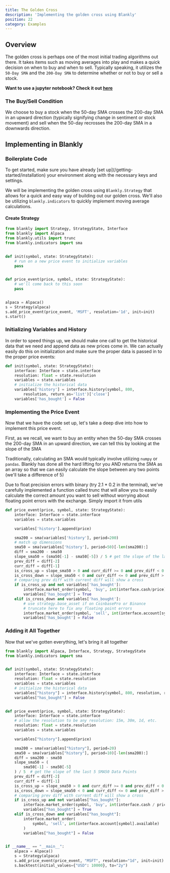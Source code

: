 ```yaml
---
title: The Golden Cross
description: 'Implementing the golden cross using Blankly'
position: 22
category: Examples
---
```


## Overview

The golden cross is perhaps one of the most initial trading algorithms out there. It takes items such as moving averages into play and makes a quick decision on when to buy and when to sell. 
Typically speaking, it utilizes the `50-Day SMA` and the `200-Day SMA` to determine whether or not to buy or sell a stock. 

**Want to use a jupyter notebook? Check it out [here](https://firebasestorage.googleapis.com/v0/b/blankly-6ada5.appspot.com/o/notebooks%2FGolden%20Cross%20with%20Blankly.ipynb?alt=media&token=de189da5-d493-4c65-975e-a1500fc30588)**

### The Buy/Sell Condition

We choose to buy a stock when the 50-day SMA crosses the 200-day SMA in an upward direction (typically signifying change in sentiment or stock movement) and sell when the 50-day recrosses the 200-day SMA in a downwards direction. 

## Implementing in Blankly

### Boilerplate Code

<alert>
To get started, make sure you have already [set up](/getting-started/installation) your environment along with the necessary keys and settings. 
</alert>

We will be implementing the golden cross using `Blankly.Strategy` that allows for a quick and easy way of building out our golden cross. We'll also be utilizing `blankly.indicators` to quickly implement moving average calculations. 

#### Create Strategy

```python
from blankly import Strategy, StrategyState, Interface
from blankly import Alpaca
from blankly.utils import trunc
from blankly.indicators import sma


def init(symbol, state: StrategyState):
    # run on a new price event to initialize variables
    pass


def price_event(price, symbol, state: StrategyState):
    # we'll come back to this soon
    pass


alpaca = Alpaca()
s = Strategy(alpaca)
s.add_price_event(price_event, 'MSFT', resolution='1d', init=init)
s.start()
```

### Initializing Variables and History

In order to speed things up, we should make one call to get the historical data that we need and append data as new prices come in. 
We can actually easily do this on initialization and make sure the proper data is passed in to the proper price events:

```python
def init(symbol, state: StrategyState):
    interface: Interface = state.interface
    resolution: float = state.resolution
    variables = state.variables
    # initialize the historical data
    variables['history'] = interface.history(symbol, 800, 
        resolution, return_as='list')['close']
    variables['has_bought'] = False
```

### Implementing the Price Event

Now that we have the code set up, let's take a deep dive into how to implement this price event.

First, as we recall, we want to buy an entity when the 50-day SMA crosses the 200-day SMA in an upward direction, we can tell this by looking at the slope of the SMA

Traditionally, calculating an SMA would typically involve utilizing `numpy` or `pandas`. Blankly has done all the hard lifting for you AND returns the SMA as an array so that we can easily calculate the slope between any two points (we'll take a difference of 5)

<alert> Due to float precision errors with binary (try 2.1 * 0.2 in the terminal), we've carefully implemented a function called trunc that will allow you to easily calculate the correct amount you want to sell without worrying about floating point errors with the exchange. Simply import it from utils</alert>

```python
def price_event(price, symbol, state: StrategyState):
    interface: Interface = state.interface
    variables = state.variables

    variables['history'].append(price)

    sma200 = sma(variables['history'], period=200)
    # match up dimensions
    sma50 = sma(variables['history'], period=50)[-len(sma200):]
    diff = sma200 - sma50
    slope_sma50 = (sma50[-1] - sma50[-5]) / 5 # get the slope of the last 5 SMA50 Data Points
    prev_diff = diff[-2]
    curr_diff = diff[-1]
    is_cross_up = slope_sma50 > 0 and curr_diff >= 0 and prev_diff < 0
    is_cross_down = slope_sma50 < 0 and curr_diff <= 0 and prev_diff > 0
    # comparing prev diff with current diff will show a cross
    if is_cross_up and not variables['has_bought']:
        interface.market_order(symbol, 'buy', int(interface.cash/price))
        variables['has_bought'] = True
    elif is_cross_down and variables['has_bought']:
        # use strategy.base_asset if on CoinbasePro or Binance
        # truncate here to fix any floating point errors
        interface.market_order(symbol, 'sell', int(interface.account[symbol].available))
        variables['has_bought'] = False
```

### Adding it All Together

Now that we've gotten everything, let's bring it all together

```python
from blankly import Alpaca, Interface, Strategy, StrategyState
from blankly.indicators import sma


def init(symbol, state: StrategyState):
    interface: Interface = state.interface
    resolution: float = state.resolution
    variables = state.variables
    # initialize the historical data
    variables["history"] = interface.history(symbol, 800, resolution, return_as='deque')["close"]
    variables["has_bought"] = False


def price_event(price, symbol, state: StrategyState):
    interface: Interface = state.interface
    # allow the resolution to be any resolution: 15m, 30m, 1d, etc.
    resolution: float = state.resolution
    variables = state.variables

    variables["history"].append(price)

    sma200 = sma(variables["history"], period=20)
    sma50 = sma(variables["history"], period=10)[-len(sma200):]
    diff = sma200 - sma50
    slope_sma50 = (
        sma50[-1] - sma50[-5]
    ) / 5  # get the slope of the last 5 SMA50 Data Points
    prev_diff = diff[-2]
    curr_diff = diff[-1]
    is_cross_up = slope_sma50 > 0 and curr_diff >= 0 and prev_diff < 0
    is_cross_down = slope_sma50 < 0 and curr_diff <= 0 and prev_diff > 0
    # comparing prev diff with current diff will show a cross
    if is_cross_up and not variables["has_bought"]:
        interface.market_order(symbol, 'buy', int(interface.cash / price))
        variables["has_bought"] = True
    elif is_cross_down and variables["has_bought"]:
        interface.market_order(
            symbol, 'sell', int(interface.account[symbol].available)
        )
        variables["has_bought"] = False


if __name__ == "__main__":
    alpaca = Alpaca()
    s = Strategy(alpaca)
    s.add_price_event(price_event, "MSFT", resolution="1d", init=init)
    s.backtest(initial_values={"USD": 10000}, to="2y")
```

